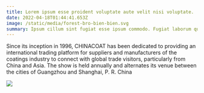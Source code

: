 ```yaml
---
title: Lorem ipsum esse proident voluptate aute velit nisi voluptate.
date: 2022-04-18T01:44:41.653Z
image: /static/media/forest-bro-bien-bien.svg
summary: Ipsum cillum sint fugiat esse ipsum commodo. Fugiat laborum qui aliqua in.
---
```

Since its inception in 1996, CHINACOAT has been dedicated to providing an international trading platform for suppliers and manufacturers of the coatings industry to connect with global trade visitors, particularly from China and Asia. The show is held annually and alternates its venue between the cities of Guangzhou and Shanghai, P. R. China

![](pawel-czerwinski-8uzpyniu-rq-unsplash_hud7e36f7e20e71be184458283bdae4646_55974_1600x0_resize_q75_box.jpg)